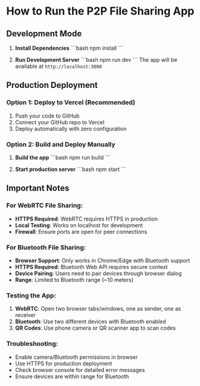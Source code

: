 # How to Run the P2P File Sharing App

## Development Mode

1. **Install Dependencies**
   \`\`\`bash
   npm install
   \`\`\`

2. **Run Development Server**
   \`\`\`bash
   npm run dev
   \`\`\`
   The app will be available at `http://localhost:3000`

## Production Deployment

### Option 1: Deploy to Vercel (Recommended)
1. Push your code to GitHub
2. Connect your GitHub repo to Vercel
3. Deploy automatically with zero configuration

### Option 2: Build and Deploy Manually
1. **Build the app**
   \`\`\`bash
   npm run build
   \`\`\`

2. **Start production server**
   \`\`\`bash
   npm start
   \`\`\`

## Important Notes

### For WebRTC File Sharing:
- **HTTPS Required**: WebRTC requires HTTPS in production
- **Local Testing**: Works on localhost for development
- **Firewall**: Ensure ports are open for peer connections

### For Bluetooth File Sharing:
- **Browser Support**: Only works in Chrome/Edge with Bluetooth support
- **HTTPS Required**: Bluetooth Web API requires secure context
- **Device Pairing**: Users need to pair devices through browser dialog
- **Range**: Limited to Bluetooth range (~10 meters)

### Testing the App:
1. **WebRTC**: Open two browser tabs/windows, one as sender, one as receiver
2. **Bluetooth**: Use two different devices with Bluetooth enabled
3. **QR Codes**: Use phone camera or QR scanner app to scan codes

### Troubleshooting:
- Enable camera/Bluetooth permissions in browser
- Use HTTPS for production deployment
- Check browser console for detailed error messages
- Ensure devices are within range for Bluetooth
